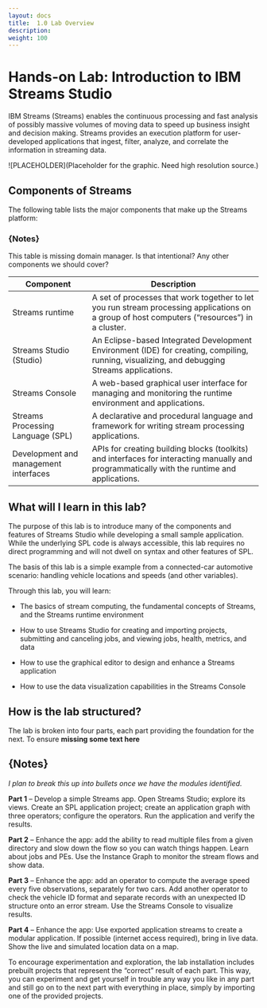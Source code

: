 ```yaml
---
layout: docs
title:  1.0 Lab Overview
description:
weight: 100
---
```


# Hands-on Lab: Introduction to IBM Streams Studio

IBM Streams (Streams) enables the continuous processing and fast analysis of possibly massive volumes of moving data to speed up business insight and decision making. Streams provides an execution platform for user-developed applications that ingest, filter, analyze, and correlate the information in streaming data.

![PLACEHOLDER](Placeholder for the graphic. Need high resolution source.)


## Components of Streams

The following table lists the major components that make up the Streams platform:

### {Notes}
This table is missing domain manager. Is that intentional? Any other components we should cover?


| Component     | Description |
| ------------- | ------------- |
| Streams runtime | A set of processes that work together to let you run stream processing applications on a group of host computers (“resources”) in a cluster.  |
| Streams Studio (Studio) | An Eclipse-based Integrated Development Environment (IDE) for creating, compiling, running, visualizing, and debugging Streams applications. |
| Streams Console | A web-based graphical user interface for managing and monitoring the runtime environment and applications. |
| Streams Processing Language (SPL)	| A declarative and procedural language and framework for writing stream processing applications. |
| Development and management interfaces | APIs for creating building blocks (toolkits) and interfaces for interacting manually and programmatically with the runtime and applications. |


## What will I learn in this lab?

The purpose of this lab is to introduce many of the components and features of Streams Studio while developing a small sample application. While the underlying SPL code is always accessible, this lab requires no direct programming and will not dwell on syntax and other features of SPL.

The basis of this lab is a simple example from a connected-car automotive scenario: handling vehicle locations and speeds (and other variables).

Through this lab, you will learn:

* The basics of stream computing, the fundamental concepts of Streams, and the Streams runtime environment

*	How to use Streams Studio for creating and importing projects, submitting and canceling jobs, and viewing jobs, health, metrics, and data

* How to use the graphical editor to design and enhance a Streams application

*	How to use the data visualization capabilities in the Streams Console


## How is the lab structured?

The lab is broken into four parts, each part providing the foundation for the next. To ensure **missing some text here**

## {Notes}
_I plan to break this up into bullets once we have the modules identified._

**Part 1** – Develop a simple Streams app. Open Streams Studio; explore its views. Create an SPL application project; create an application graph with three operators; configure the operators. Run the application and verify the results.

**Part 2** – Enhance the app: add the ability to read multiple files from a given directory and slow down the flow so you can watch things happen. Learn about jobs and PEs. Use the Instance Graph to monitor the stream flows and show data.

**Part 3** – Enhance the app: add an operator to compute the average speed every five observations, separately for two cars. Add another operator to check the vehicle ID format and separate records with an unexpected ID structure onto an error stream. Use the Streams Console to visualize results.

**Part 4** – Enhance the app: Use exported application streams to create a modular application. If possible (internet access required), bring in live data. Show the live and simulated location data on a map.

To encourage experimentation and exploration, the lab installation includes prebuilt projects that represent the “correct” result of each part. This way, you can experiment and get yourself in trouble any way you like in any part and still go on to the next part with everything in place, simply by importing one of the provided projects.
